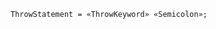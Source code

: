 <!-- This file is generated automatically by infrastructure scripts. Please don't edit by hand. -->

```{ .ebnf .slang-ebnf #ThrowStatement }
ThrowStatement = «ThrowKeyword» «Semicolon»;
```
